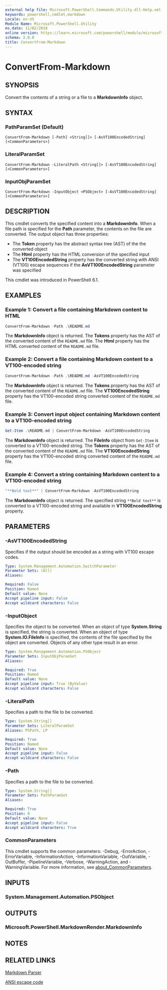 ```yaml
---
external help file: Microsoft.PowerShell.Commands.Utility.dll-Help.xml
keywords: powershell,cmdlet,markdown
Locale: en-US
Module Name: Microsoft.PowerShell.Utility
ms.date: 11/02/2018
online version: https://learn.microsoft.com/powershell/module/microsoft.powershell.utility/convertfrom-markdown?view=powershell-6&WT.mc_id=ps-gethelp
schema: 2.0.0
title: ConvertFrom-Markdown
---
```


# ConvertFrom-Markdown

## SYNOPSIS
Convert the contents of a string or a file to a **MarkdownInfo**
object.

## SYNTAX

### PathParamSet (Default)

```
ConvertFrom-Markdown [-Path] <String[]> [-AsVT100EncodedString] [<CommonParameters>]
```

### LiteralParamSet

```
ConvertFrom-Markdown -LiteralPath <String[]> [-AsVT100EncodedString] [<CommonParameters>]
```

### InputObjParamSet

```
ConvertFrom-Markdown -InputObject <PSObject> [-AsVT100EncodedString] [<CommonParameters>]
```

## DESCRIPTION

This cmdlet converts the specified content into a **MarkdownInfo**. When a file path is specified
for the **Path** parameter, the contents on the file are converted. The output object has three
properties:

- The **Token** property has the abstract syntax tree (AST) of the the converted object
- The **Html** property has the HTML conversion of the specified input
- The **VT100EncodedString** property has the converted string with ANSI (VT100) escape sequences if
  the **AsVT100EncodedString** parameter was specified

This cmdlet was introduced in PowerShell 6.1.

## EXAMPLES

### Example 1: Convert a file containing Markdown content to HTML

```powershell
ConvertFrom-Markdown -Path .\README.md
```

The **MarkdownInfo** object is returned. The **Tokens** property has the AST of the converted
content of the `README.md` file. The **Html** property has the HTML converted content of the
`README.md` file.

### Example 2: Convert a file containing Markdown content to a VT100-encoded string

```powershell
ConvertFrom-Markdown -Path .\README.md -AsVT100EncodedString
```

The **MarkdownInfo** object is returned. The **Tokens** property has the AST of the converted
content of the `README.md` file. The **VT100EncodedString** property has the VT100-encoded string
converted content of the `README.md` file.

### Example 3: Convert input object containing Markdown content to a VT100-encoded string

```powershell
Get-Item .\README.md | ConvertFrom-Markdown -AsVT100EncodedString
```

The **MarkdownInfo** object is returned. The **FileInfo** object from `Get-Item` is converted to a
VT100-encoded string. The **Tokens** property has the AST of the converted content of the
`README.md` file. The **VT100EncodedString** property has the VT100-encoded string converted content
of the `README.md` file.

### Example 4: Convert a string containing Markdown content to a VT100-encoded string

```powershell
"**Bold text**" | ConvertFrom-Markdown -AsVT100EncodedString
```

The **MarkdownInfo** object is returned. The specified string `**Bold text**` is converted to a
VT100-encoded string and available in **VT100EncodedString** property.

## PARAMETERS

### -AsVT100EncodedString

Specifies if the output should be encoded as a string with VT100 escape codes.

```yaml
Type: System.Management.Automation.SwitchParameter
Parameter Sets: (All)
Aliases:

Required: False
Position: Named
Default value: None
Accept pipeline input: False
Accept wildcard characters: False
```

### -InputObject

Specifies the object to be converted. When an object of type **System.String** is specified, the
string is converted. When an object of type **System.IO.FileInfo** is specified, the contents of the
file specified by the object are converted. Objects of any other type result in an error.

```yaml
Type: System.Management.Automation.PSObject
Parameter Sets: InputObjParamSet
Aliases:

Required: True
Position: Named
Default value: None
Accept pipeline input: True (ByValue)
Accept wildcard characters: False
```

### -LiteralPath

Specifies a path to the file to be converted.

```yaml
Type: System.String[]
Parameter Sets: LiteralParamSet
Aliases: PSPath, LP

Required: True
Position: Named
Default value: None
Accept pipeline input: False
Accept wildcard characters: False
```

### -Path

Specifies a path to the file to be converted.

```yaml
Type: System.String[]
Parameter Sets: PathParamSet
Aliases:

Required: True
Position: 0
Default value: None
Accept pipeline input: False
Accept wildcard characters: True
```

### CommonParameters

This cmdlet supports the common parameters: -Debug, -ErrorAction, -ErrorVariable,
-InformationAction, -InformationVariable, -OutVariable, -OutBuffer, -PipelineVariable, -Verbose,
-WarningAction, and -WarningVariable. For more information, see [about_CommonParameters](https://go.microsoft.com/fwlink/?LinkID=113216).

## INPUTS

### System.Management.Automation.PSObject

## OUTPUTS

### Microsoft.PowerShell.MarkdownRender.MarkdownInfo

## NOTES

## RELATED LINKS

[Markdown Parser](https://github.com/lunet-io/markdig)

[ANSI escape code](https://wikipedia.org/wiki/ANSI_escape_code)
